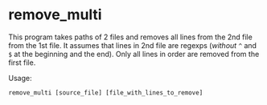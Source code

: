 # remove_multi

This program takes paths of 2 files and removes all lines from the 2nd file from the 1st file.
It assumes that lines in 2nd file are regexps (_without_ `^` and `$` at the beginning and the end).
Only all lines in order are removed from the first file.

Usage:

```
remove_multi [source_file] [file_with_lines_to_remove]
```
